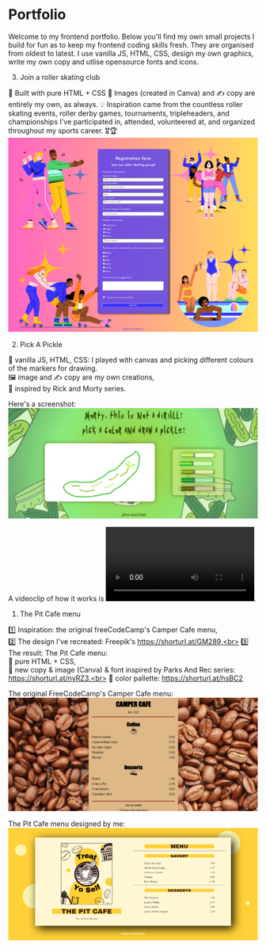 # Portfolio

Welcome to my frontend portfolio. Below you'll find my own small projects I build for fun as to keep my frontend coding skills fresh.
They are organised from oldest to latest.
I use vanilla JS, HTML, CSS, design my own graphics, write my own copy and utlise opensource fonts and icons.

3. Join a roller skating club

💫 Built with pure HTML + CSS
💅 Images (created in Canva) and ✍ copy are entirely my own, as always.
💡 Inspiration came from the countless roller skating events, roller derby games, tournaments, tripleheaders, and championships I've participated in, attended, volunteered at, and organized throughout my sports career. 🎖🏆
![Join a roller skating event](https://github.com/NullishKoala/Portfolio/blob/master/3.%20Join%20a%20skate%20group%20form/Join%20a%20roller%20skating%20club.png)

2. Pick A Pickle<br>

💽 vanilla JS, HTML, CSS: I played with canvas and picking different colours of the markers for drawing.<br>
🖼 image and ✍ copy are my own creations,<br>
🥒 inspired by Rick and Morty series.<br>

Here's a screenshot:
![Pick A Pickle](https://github.com/NullishKoala/Portfolio/blob/master/2.%20Pick%20a%20Pickle/PickAPickle.png)

A videoclip of how it works is ![here](https://github.com/NullishKoala/Portfolio/blob/master/2.%20Pick%20a%20Pickle/PickAPickle.mp4).

1. The Pit Cafe menu<br>

1️⃣ Inspiration: the original freeCodeCamp's Camper Cafe menu,<br>
2️⃣ The design I've recreated: Freepik's https://shorturl.at/GM289,<br>
3️⃣ The result: The Pit Cafe menu:<br>
🧐 pure HTML + CSS,<br>
📝 new copy & image (Canva) & font inspired by Parks And Rec series: https://shorturl.at/nyRZ3.<br>
🎨 color pallette: https://shorturl.at/hsBC2

The original FreeCodeCamp's Camper Cafe menu:
![Camper Cafe menu](https://github.com/NullishKoala/Portfolio/blob/master/1.%20The%20Pit%20Cafe/CamperCafeMenu.png)

The Pit Cafe menu designed by me:
![Pit Cafe menu](https://github.com/NullishKoala/Portfolio/blob/master/1.%20The%20Pit%20Cafe/PitCafeMenu.png)
